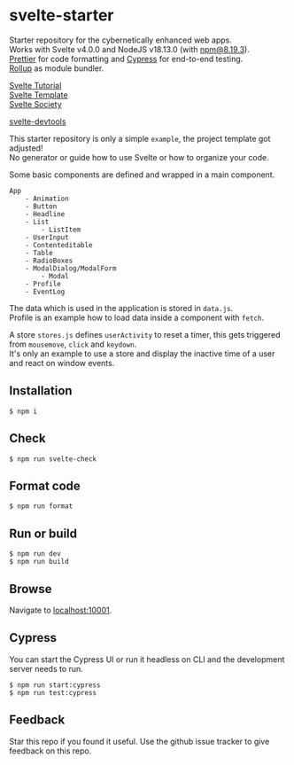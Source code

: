 # svelte-starter  

Starter repository for the cybernetically enhanced web apps.  
Works with Svelte v4.0.0 and NodeJS v18.13.0 (with npm@8.19.3).  
[Prettier](https://prettier.io/) for code formatting and [Cypress](https://www.cypress.io/) for end-to-end testing.  
[Rollup](https://rollupjs.org/) as module bundler.  

[Svelte Tutorial](https://svelte.dev/tutorial/basics)  
[Svelte Template](https://github.com/sveltejs/template)    
[Svelte Society](https://sveltesociety.dev/)    

[svelte-devtools](https://github.com/sveltejs/svelte-devtools)

This starter repository is only a simple `example`, the project template got adjusted!  
No generator or guide how to use Svelte or how to organize your code.  

Some basic components are defined and wrapped in a main component.  

    App
        - Animation
        - Button
        - Headline
        - List
            - ListItem
        - UserInput
        - Contenteditable
        - Table
        - RadioBoxes
        - ModalDialog/ModalForm
            - Modal
        - Profile
        - EventLog

The data which is used in the application is stored in `data.js`.  
Profile is an example how to load data inside a component with `fetch`.  

A store `stores.js` defines `userActivity` to reset a timer, this gets triggered from `mousemove`, `click` and `keydown`.  
It's only an example to use a store and display the inactive time of a user and react on window events.  

## Installation

    $ npm i

## Check

    $ npm run svelte-check

## Format code

    $ npm run format

## Run or build

    $ npm run dev
    $ npm run build

## Browse

Navigate to [localhost:10001](http://localhost:10001).

## Cypress
You can start the Cypress UI or run it headless on CLI and the development server needs to run.

    $ npm run start:cypress
    $ npm run test:cypress

## Feedback
Star this repo if you found it useful. Use the github issue tracker to give feedback on this repo.
